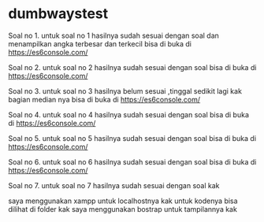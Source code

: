 # dumbwaystest

Soal no 1.
untuk soal no 1 hasilnya sudah sesuai dengan soal dan menampilkan angka terbesar dan terkecil
bisa di buka di https://es6console.com/ 

Soal no 2.
untuk soal no 2 hasilnya sudah sesuai dengan soal 
bisa di buka di https://es6console.com/ 

Soal no 3.
untuk soal no 3 hasilnya belum sesuai ,tinggal sedikit lagi kak bagian median nya 
bisa di buka di https://es6console.com/ 

Soal no 4.
untuk soal no 4 hasilnya sudah sesuai dengan soal 
bisa di buka di https://es6console.com/ 

Soal no 5.
untuk soal no 5 hasilnya sudah sesuai dengan soal 
bisa di buka di https://es6console.com/ 

Soal no 6.
untuk soal no 6 hasilnya sudah sesuai dengan soal 
bisa di buka di https://es6console.com/

Soal no 7.
untuk soal no 7 hasilnya sudah sesuai dengan soal kak

saya menggunakan xampp untuk localhostnya kak
untuk kodenya bisa dilihat di folder kak
saya menggunakan bostrap untuk tampilannya kak

 




